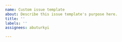 ```yaml
---
name: Custom issue template
about: Describe this issue template's purpose here.
title: ''
labels: ''
assignees: abuturkyi

---
```



